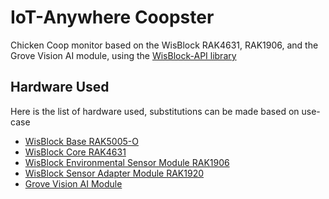 # IoT-Anywhere Coopster
Chicken Coop monitor based on the WisBlock RAK4631, RAK1906, and the Grove Vision AI module, using the [WisBlock-API library](https://github.com/beegee-tokyo/WisBlock-API)

## Hardware Used
Here is the list of hardware used, substitutions can be made based on use-case
- [WisBlock Base RAK5005-O](https://docs.rakwireless.com/Product-Categories/WisBlock/RAK5005-O/Datasheet/)
- [WisBlock Core RAK4631](https://docs.rakwireless.com/Product-Categories/WisBlock/RAK4631/Datasheet/)
- [WisBlock Environmental Sensor Module RAK1906](https://docs.rakwireless.com/Product-Categories/WisBlock/RAK1906/Datasheet/)
- [WisBlock Sensor Adapter Module RAK1920](https://docs.rakwireless.com/Product-Categories/WisBlock/RAK1920/Datasheet/)
- [Grove Vision AI Module](https://wiki.seeedstudio.com/Grove-Vision-AI-Module/)
